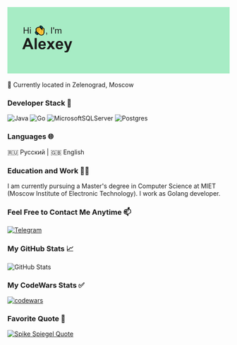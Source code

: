 ![HiThere](header.png)

📍 Currently located in Zelenograd, Moscow

### Developer Stack 🧠

![Java](https://img.shields.io/badge/java-%23ED8B00.svg?style=for-the-badge&logo=openjdk&logoColor=white)
![Go](https://img.shields.io/badge/go-%2300ADD8.svg?style=for-the-badge&logo=go&logoColor=white)
![MicrosoftSQLServer](https://img.shields.io/badge/Microsoft%20SQL%20Server-CC2927?style=for-the-badge&logo=microsoft%20sql%20server&logoColor=white)
![Postgres](https://img.shields.io/badge/postgres-%23316192.svg?style=for-the-badge&logo=postgresql&logoColor=white)

### Languages 🌐

🇷🇺 Русский | 🇬🇧 English

### Education and Work 👨‍💻

I am currently pursuing a Master's degree in Computer Science at MIET (Moscow Institute of Electronic Technology). I work as Golang developer.

### Feel Free to Contact Me Anytime 📫

[![Telegram](https://img.shields.io/badge/Telegram-2CA5E0?style=for-the-badge&logo=telegram&logoColor=white)](https://t.me/JinFuuMugen)

### My GitHub Stats 📈

![GitHub Stats](https://github-readme-stats.vercel.app/api?username=JinFuuMugen&show_icons=true&theme=dark)

### My CodeWars Stats ✅
[![codewars](https://www.codewars.com/users/JinFuuMugen/badges/large)](https://www.codewars.com/users/JinFuuMugen)

### Favorite Quote 📜
[![Spike Spiegel Quote](https://quotes-github-readme.vercel.app/api?type=horizontal&theme=dark&quote=Hey,%20Jet,%20did%20you%20know%20that%20there%20are%20three%20things%20that%20I%20particularly%20hate?%20Kids...%20animals...%20and%20women%20with%20attitudes...%20So%20tell%20me,%20Jet,%20why%20do%20we%20have%20all%20three%20of%20them%20neatly%20gathered%20in%20our%20ship?%20&author=Spike%20Spiegel)](https://github.com/piyushsuthar/github-readme-quotes)
